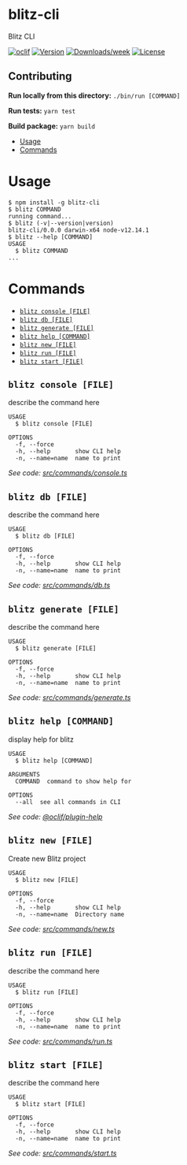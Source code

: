 # blitz-cli

Blitz CLI

[![oclif](https://img.shields.io/badge/cli-oclif-brightgreen.svg)](https://oclif.io)
[![Version](https://img.shields.io/npm/v/blitz-cli.svg)](https://npmjs.org/package/blitz-cli)
[![Downloads/week](https://img.shields.io/npm/dw/blitz-cli.svg)](https://npmjs.org/package/blitz-cli)
[![License](https://img.shields.io/npm/l/blitz-cli.svg)](https://github.com/mabadir/blitz-cli/blob/master/package.json)

## Contributing

**Run locally from this directory:**
`./bin/run [COMMAND]`

**Run tests:**
`yarn test`

**Build package:**
`yarn build`

<!-- toc -->

- [Usage](#usage)
- [Commands](#commands)
  <!-- tocstop -->

# Usage

<!-- usage -->

```sh-session
$ npm install -g blitz-cli
$ blitz COMMAND
running command...
$ blitz (-v|--version|version)
blitz-cli/0.0.0 darwin-x64 node-v12.14.1
$ blitz --help [COMMAND]
USAGE
  $ blitz COMMAND
...
```

<!-- usagestop -->

# Commands

<!-- commands -->

- [`blitz console [FILE]`](#blitz-console-file)
- [`blitz db [FILE]`](#blitz-db-file)
- [`blitz generate [FILE]`](#blitz-generate-file)
- [`blitz help [COMMAND]`](#blitz-help-command)
- [`blitz new [FILE]`](#blitz-new-file)
- [`blitz run [FILE]`](#blitz-run-file)
- [`blitz start [FILE]`](#blitz-start-file)

## `blitz console [FILE]`

describe the command here

```
USAGE
  $ blitz console [FILE]

OPTIONS
  -f, --force
  -h, --help       show CLI help
  -n, --name=name  name to print
```

_See code: [src/commands/console.ts](https://github.com/mabadir/blitz-cli/blob/v0.0.0/src/commands/console.ts)_

## `blitz db [FILE]`

describe the command here

```
USAGE
  $ blitz db [FILE]

OPTIONS
  -f, --force
  -h, --help       show CLI help
  -n, --name=name  name to print
```

_See code: [src/commands/db.ts](https://github.com/mabadir/blitz-cli/blob/v0.0.0/src/commands/db.ts)_

## `blitz generate [FILE]`

describe the command here

```
USAGE
  $ blitz generate [FILE]

OPTIONS
  -f, --force
  -h, --help       show CLI help
  -n, --name=name  name to print
```

_See code: [src/commands/generate.ts](https://github.com/mabadir/blitz-cli/blob/v0.0.0/src/commands/generate.ts)_

## `blitz help [COMMAND]`

display help for blitz

```
USAGE
  $ blitz help [COMMAND]

ARGUMENTS
  COMMAND  command to show help for

OPTIONS
  --all  see all commands in CLI
```

_See code: [@oclif/plugin-help](https://github.com/oclif/plugin-help/blob/v2.2.3/src/commands/help.ts)_

## `blitz new [FILE]`

Create new Blitz project

```
USAGE
  $ blitz new [FILE]

OPTIONS
  -f, --force
  -h, --help       show CLI help
  -n, --name=name  Directory name
```

_See code: [src/commands/new.ts](https://github.com/mabadir/blitz-cli/blob/v0.0.0/src/commands/new.ts)_

## `blitz run [FILE]`

describe the command here

```
USAGE
  $ blitz run [FILE]

OPTIONS
  -f, --force
  -h, --help       show CLI help
  -n, --name=name  name to print
```

_See code: [src/commands/run.ts](https://github.com/mabadir/blitz-cli/blob/v0.0.0/src/commands/run.ts)_

## `blitz start [FILE]`

describe the command here

```
USAGE
  $ blitz start [FILE]

OPTIONS
  -f, --force
  -h, --help       show CLI help
  -n, --name=name  name to print
```

_See code: [src/commands/start.ts](https://github.com/mabadir/blitz-cli/blob/v0.0.0/src/commands/start.ts)_

<!-- commandsstop -->

